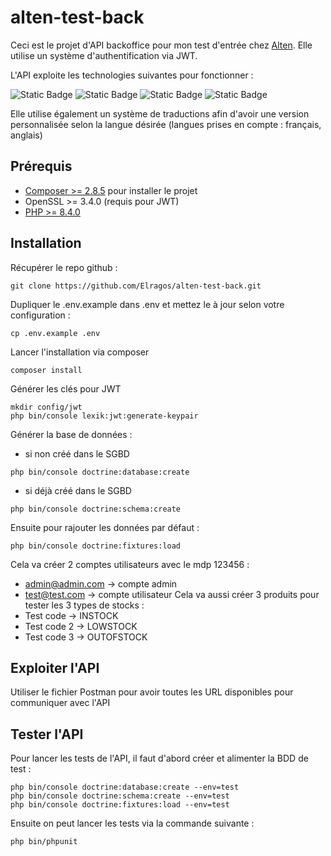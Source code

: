 # alten-test-back

Ceci est le projet d'API backoffice pour mon test d'entrée chez [Alten](https://www.alten.fr/). 
Elle utilise un système d'authentification via JWT.

L'API exploite les technologies suivantes pour fonctionner :

![Static Badge](https://img.shields.io/badge/OpenSSL-3.4.0-green?style=flat)
![Static Badge](https://img.shields.io/badge/PHP-8.4.3-green?style=flat)
![Static Badge](https://img.shields.io/badge/Symfony-7.2.3-green?style=flat)
![Static Badge](https://img.shields.io/badge/lexik_jwt_authentication_bundle-3.1-green?style=flat)

Elle utilise également un système de traductions afin d'avoir une version personnalisée selon la langue désirée 
(langues prises en compte : français, anglais)

## Prérequis

* [Composer >= 2.8.5](https://getcomposer.org/) pour installer le projet
* OpenSSL >= 3.4.0 (requis pour JWT)
* [PHP >= 8.4.0](https://www.php.net/)

## Installation

Récupérer le repo github : 
```
git clone https://github.com/Elragos/alten-test-back.git
```
Dupliquer le .env.example dans .env et mettez le à jour selon votre configuration :
```
cp .env.example .env 
```
Lancer l'installation via composer
```
composer install
```
Générer les clés pour JWT
```
mkdir config/jwt
php bin/console lexik:jwt:generate-keypair
```
Générer la base de données :
* si non créé dans le SGBD
```
php bin/console doctrine:database:create
```
* si déjà créé dans le SGBD
```
php bin/console doctrine:schema:create
```

Ensuite pour rajouter les données par défaut :
```
php bin/console doctrine:fixtures:load
```
Cela va créer 2 comptes utilisateurs avec le mdp 123456 :
* admin@admin.com &rarr; compte admin
* test@test.com &rarr; compte utilisateur
Cela va aussi créer 3 produits pour tester les 3 types de stocks :
* Test code &rarr; INSTOCK
* Test code 2 &rarr; LOWSTOCK
* Test code 3 &rarr; OUTOFSTOCK

## Exploiter l'API

Utiliser le fichier Postman pour avoir toutes les URL disponibles pour communiquer avec l'API

## Tester l'API

Pour lancer les tests de l'API, il faut d'abord créer et alimenter la BDD de test :
```
php bin/console doctrine:database:create --env=test
php bin/console doctrine:schema:create --env=test
php bin/console doctrine:fixtures:load --env=test
```

Ensuite on peut lancer les tests via la commande suivante :
```
php bin/phpunit
```